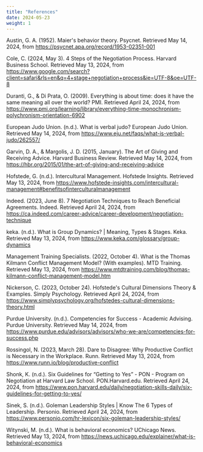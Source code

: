 ```yaml
---
title: "References"
date: 2024-05-23
weight: 1
---
```

Austin, G. A. (1952). Maier's behavior theory. Psycnet. Retrieved May 14, 2024, from https://psycnet.apa.org/record/1953-02351-001

Cole, C. (2024, May 3). 4 Steps of the Negotiation Process. Harvard Business School. Retrieved May 13, 2024, from https://www.google.com/search?client=safari&rls=en&q=4+stage+negotiation+process&ie=UTF-8&oe=UTF-8

Duranti, G., & Di Prata, O. (2009). Everything is about time: does it have the same meaning all over the world? PMI. Retrieved April 24, 2024, from https://www.pmi.org/learning/library/everything-time-monochronism-polychronism-orientation-6902

European Judo Union. (n.d.). What is verbal judo? European Judo Union. Retrieved May 14, 2024, from https://www.eju.net/faqs/what-is-verbal-judo/262557/

Garvin, D. A., & Margolis, J. D. (2015, January). The Art of Giving and Receiving Advice. Harvard Business Review. Retrieved May 14, 2024, from https://hbr.org/2015/01/the-art-of-giving-and-receiving-advice

Hofstede, G. (n.d.). Intercultural Management. Hofstede Insights. Retrieved May 13, 2024, from https://www.hofstede-insights.com/intercultural-management#benefitsofinterculturalmanagement

Indeed. (2023, June 8). 7 Negotiation Techniques to Reach Beneficial Agreements. Indeed. Retrieved April 24, 2024, from https://ca.indeed.com/career-advice/career-development/negotiation-technique

keka. (n.d.). What is Group Dynamics? | Meaning, Types & Stages. Keka. Retrieved May 13, 2024, from https://www.keka.com/glossary/group-dynamics

Management Training Specialists. (2022, October 4). What is the Thomas Kilmann Conflict Management Model? (With examples). MTD Training. Retrieved May 13, 2024, from https://www.mtdtraining.com/blog/thomas-kilmann-conflict-management-model.htm

Nickerson, C. (2023, October 24). Hofstede's Cultural Dimensions Theory & Examples. Simply Psychology. Retrieved April 24, 2024, from https://www.simplypsychology.org/hofstedes-cultural-dimensions-theory.html

Purdue University. (n.d.). Competencies for Success - Academic Advising. Purdue University. Retrieved May 14, 2024, from https://www.purdue.edu/advisors/advisors/who-we-are/competencies-for-success.php

Rossingol, N. (2023, March 28). Dare to Disagree: Why Productive Conflict is Necessary in the Workplace. Runn. Retrieved May 13, 2024, from https://www.runn.io/blog/productive-conflict

Shonk, K. (n.d.). Six Guidelines for “Getting to Yes” - PON - Program on Negotiation at Harvard Law School. PON.Harvard.edu. Retrieved April 24, 2024, from https://www.pon.harvard.edu/daily/negotiation-skills-daily/six-guidelines-for-getting-to-yes/

Sinek, S. (n.d.). Goleman Leadership Styles | Know The 6 Types of Leadership. Personio. Retrieved April 24, 2024, from https://www.personio.com/hr-lexicon/six-goleman-leadership-styles/

Witynski, M. (n.d.). What is behavioral economics? UChicago News. Retrieved May 13, 2024, from https://news.uchicago.edu/explainer/what-is-behavioral-economics
